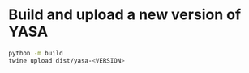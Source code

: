 # Build and upload a new version of YASA

```bash
python -m build
twine upload dist/yasa-<VERSION>
```
